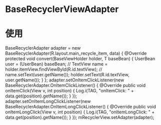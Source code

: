 # BaseRecyclerViewAdapter
# 使用
BaseRecyclerAdapter adapter = new BaseRecyclerAdapter(R.layout.main_recycle_item, data) {
            @Override
            protected <T extends BaseBean> void convert(BaseViewHolder holder, T baseBean) {
                UserBean user = (UserBean) baseBean;
//                TextView name = holder.itemView.findViewById(R.id.textView);
//                name.setText(user.getName());
                holder.setText(R.id.textView, user.getName());
            }
        };
        adapter.setOnItemClickListener(new BaseRecyclerAdapter.OnItemClickListener() {
            @Override
            public void onItemClick(View v, int position) {
                Log.i(TAG, "onItemClick: " + data.get(position).getName());
            }
        });
        adapter.setOnItemLongClickListener(new BaseRecyclerAdapter.OnItemLongClickListener() {
            @Override
            public void onItemLongClick(View v, int position) {
                Log.i(TAG, "onItemLongClick: " + data.get(position).getName());
            }
        });
        mRecyclerView.setAdapter(adapter);
